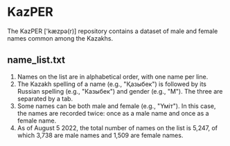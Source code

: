 # KazPER
                                                
The KazPER ['kæzpə(r)] repository contains a dataset of male and female names common among the Kazakhs.

## name_list.txt

1. Names on the list are in alphabetical order, with one name per line.
2. The Kazakh spelling of a name (e.g., "Қазыбек") is followed by its Russian spelling (e.g., "Казыбек") and gender (e.g., "M"). The three are separated by a tab.
3. Some names can be both male and female (e.g., "Үміт"). In this case, the names are recorded twice: once as a male name and once as a female name.
4. As of August 5 2022, the total number of names on the list is 5,247, of which 3,738 are male names and 1,509 are female names.
